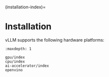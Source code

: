 (installation-index)=

# Installation

vLLM supports the following hardware platforms:

```{toctree}
:maxdepth: 1

gpu/index
cpu/index
ai-accelerator/index
openvino
```
